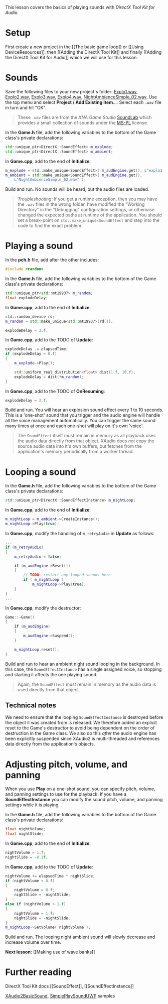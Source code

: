 This lesson covers the basics of playing sounds with _DirectX Tool Kit for Audio_.

# Setup

First create a new project in the [[The basic game loop]] or [[Using DeviceResources]], then [[Adding the DirectX Tool Kit]] and finally [[Adding the DirectX Tool Kit for Audio]] which we will use for this lesson.

# Sounds

Save the following files to your new project's folder: [Explo1.wav](https://github.com/Microsoft/DirectXTK/wiki/media/Explo1.wav), [Explo2.wav](https://github.com/Microsoft/DirectXTK/wiki/media/Explo2.wav), [Explo3.wav](https://github.com/Microsoft/DirectXTK/wiki/media/Explo3.wav), [Explo4.wav](https://github.com/Microsoft/DirectXTK/wiki/media/Explo4.wav), [NightAmbienceSimple_02.wav](https://github.com/Microsoft/DirectXTK/wiki/media/NightAmbienceSimple_02.wav). Use the top menu and select **Project / Add Existing Item**.... Select each ``.wav`` file in turn and hit "OK".

> These ``.wav`` files are from the _XNA Game Studio_ [SoundLab](https://github.com/SimonDarksideJ/XNAGameStudio/wiki/SoundLab)  which provides a small collection of sounds under the [MS-PL](http://opensource.org/licenses/MS-PL) license.

In the **Game.h** file, add the following variables to the bottom of the Game class's private declarations:

```cpp
std::unique_ptr<DirectX::SoundEffect> m_explode;
std::unique_ptr<DirectX::SoundEffect> m_ambient;
```

In **Game.cpp**, add to the end of **Initialize**:

```cpp
m_explode = std::make_unique<SoundEffect>( m_audEngine.get(), L"explo1.wav" );
m_ambient = std::make_unique<SoundEffect>( m_audEngine.get(),
    L"NightAmbienceSimple_02.wav" );
```

Build and run. No sounds will be heard, but the audio files are loaded.

> _Troubleshooting:_ If you get a runtime exception, then you may have the ``.wav`` files in the wrong folder, have modified the "Working Directory" in the "Debugging" configuration settings, or otherwise changed the expected paths at runtime of the application. You should set a break-point on ``std::make_unique<SoundEffect`` and step into the code to find the exact problem.

# Playing a sound

In the **pch.h** file, add after the other includes:

```cpp
#include <random>
```

In the **Game.h** file, add the following variables to the bottom of the Game class's private declarations:

```cpp
std::unique_ptr<std::mt19937> m_random;
float explodeDelay;
```

In **Game.cpp**, add to the end of **Initialize**:

```cpp
std::random_device rd;
m_random = std::make_unique<std::mt19937>(rd());

explodeDelay = 2.f;
```

In **Game.cpp**, add to the TODO of **Update**:

```cpp
explodeDelay -= elapsedTime;
if (explodeDelay < 0.f)
{
    m_explode->Play();

    std::uniform_real_distribution<float> dist(1.f, 10.f);
    explodeDelay = dist(*m_random);
}
```

In **Game.cpp**, add to the TODO of **OnResuming**:

```cpp
explodeDelay = 2.f;
```

Build and run. You will hear an explosion sound effect every 1 to 10 seconds. This is a 'one-shot' sound that you trigger and the audio engine will handle all the voice management automatically.  You can trigger the same sound many times at once and each one-shot will play on it's own 'voice'.

> The ``SoundEffect`` itself must remain in memory as all playback uses the audio data directly from that object. XAudio does _not_ copy the source audio data into it's own buffers, but fetches from the application's memory periodically from a worker thread.

# Looping a sound

In the **Game.h** file, add the following variables to the bottom of the Game class's private declarations:

```cpp
std::unique_ptr<DirectX::SoundEffectInstance> m_nightLoop;
```

In **Game.cpp**, add to the end of **Initialize**:

```cpp
m_nightLoop = m_ambient->CreateInstance();
m_nightLoop->Play(true);
```

In **Game.cpp**, modify the handling of ``m_retryAudio`` in **Update** as follows:

```cpp
...
if (m_retryAudio)
{
    m_retryAudio = false;

    if (m_audEngine->Reset())
    {
        // TODO: restart any looped sounds here
        if ( m_nightLoop )
            m_nightLoop->Play(true);
    }
}
...
```

In **Game.cpp**, modify the destructor:

```cpp
Game::~Game()
{
    if (m_audEngine)
    {
        m_audEngine->Suspend();
    }

    m_nightLoop.reset();
}
```

Build and run to hear an ambient night sound looping in the background. In this case, the ``SoundEffectInstance`` has a single assigned voice, so stopping and starting it affects the one playing sound.

> Again, the ``SoundEffect`` must remain in memory as the audio data is used directly from that object.

## Technical notes
We need to ensure that the looping ``SoundEffectInstance`` is destroyed before the object it was created from is released. We therefore added an explicit reset to the Game's destructor to avoid being dependent on the order of destruction in the Game class. We also do this _after_ the audio engine has been explicitly suspended since XAudio2 is multi-threaded and references data directly from the application's objects.

# Adjusting pitch, volume, and panning

When you use **Play** on a one-shot sound, you can specify pitch, volume, and panning settings to use for the playback. If you have a **SoundEffectInstance** you can modify the sound pitch, volume, and panning settings while it is playing.

In the **Game.h** file, add the following variables to the bottom of the Game class's private declarations:

```cpp
float nightVolume;
float nightSlide;
```

In **Game.cpp**, add to the end of **Initialize**:

```cpp
nightVolume = 1.f;
nightSlide = -0.1f;
```

In **Game.cpp**, add to the TODO of **Update**:

```cpp
nightVolume += elapsedTime * nightSlide;
if (nightVolume < 0.f)
{
    nightVolume = 0.f;
    nightSlide = -nightSlide;
}
else if (nightVolume > 1.f)
{
    nightVolume = 1.f;
    nightSlide = -nightSlide;
}
m_nightLoop->SetVolume( nightVolume );
```

Build and run. The looping night ambient sound will slowly decrease and increase volume over time.

**Next lesson:** [[Making use of wave banks]]

# Further reading

DirectX Tool Kit docs [[SoundEffect]], [[SoundEffectInstance]]  

[XAudio2BasicSound](https://github.com/walbourn/directx-sdk-samples/tree/master/XAudio2/XAudio2BasicSound), [SimplePlaySoundUWP](https://github.com/microsoft/Xbox-ATG-Samples/tree/master/UWPSamples/Audio/SimplePlaySoundUWP) samples
